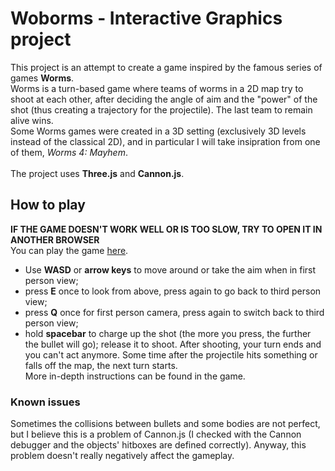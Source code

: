 ﻿# Woborms - Interactive Graphics project
This project is an attempt to create a game inspired by the famous series of games **Worms**.\
Worms is a turn-based game where teams of worms in a 2D map try to shoot at each other, after deciding the angle of aim and the "power" of the shot (thus creating a trajectory for the projectile). The last team to remain alive wins.\
Some Worms games were created in a 3D setting (exclusively 3D levels instead of the classical 2D), and in particular I will take insipration from one of them, *Worms 4: Mayhem*.\
\
The project uses **Three.js** and **Cannon.js**.

## How to play
**IF THE GAME DOESN'T WORK WELL OR IS TOO SLOW, TRY TO OPEN IT IN ANOTHER BROWSER**\
You can play the game [here](https://sapienzainteractivegraphicscourse.github.io/final-project-stesb24/).
- Use **WASD** or **arrow keys** to move around or take the aim when in first person view;
- press **E** once to look from above, press again to go back to third person view;
- press **Q** once for first person camera, press again to switch back to third person view;
- hold **spacebar** to charge up the shot (the more you press, the further the bullet will go); release it to shoot.
After shooting, your turn ends and you can't act anymore. Some time after the projectile hits something or falls off the map, the next turn starts.\
More in-depth instructions can be found in the game.

### Known issues
Sometimes the collisions between bullets and some bodies are not perfect, but I believe this is a problem of Cannon.js (I checked with the Cannon debugger and the objects' hitboxes are defined correctly). Anyway, this problem doesn't really negatively affect the gameplay.
